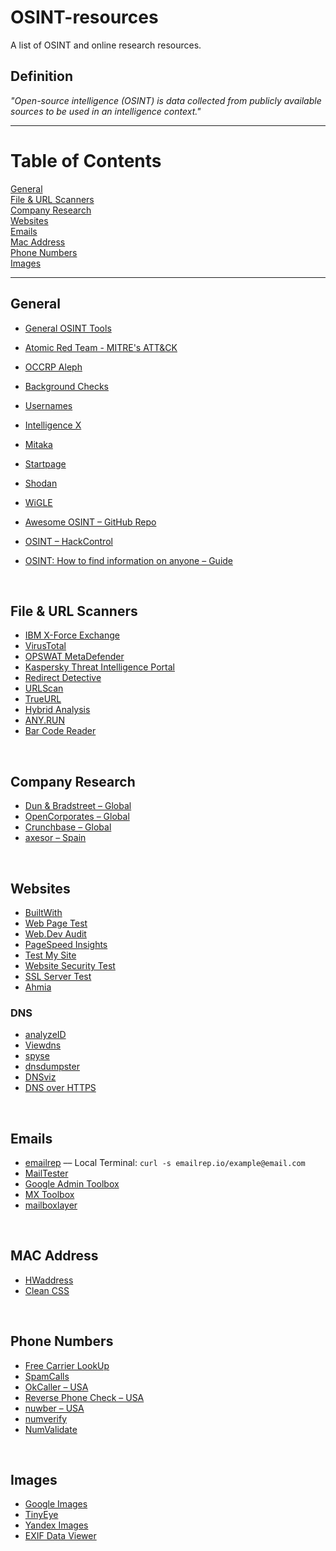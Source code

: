 # OSINT-resources
A list of OSINT and online research resources.

## Definition
_"Open-source intelligence (OSINT) is data collected from publicly available sources to be used in an intelligence context."_

***

# Table of Contents
[General](#general)  
[File & URL Scanners](#scans)  
[Company Research](#company)  
[Websites](#websites)  
[Emails](#email)  
[Mac Address](#mac)  
[Phone Numbers](#phone)  
[Images](#images)  

***

<a name="general"/>

## General

* [General OSINT Tools](https://www.aware-online.com/en/osint-tools/)
* [Atomic Red Team - MITRE's ATT&CK](https://github.com/redcanaryco/atomic-red-team)
* [OCCRP Aleph](https://aleph.occrp.org/)
* [Background Checks](https://backgroundchecks.org/)
* [Usernames](https://checkusernames.com/)
* [Intelligence X](https://intelx.io/)
* [Mitaka](https://github.com/ninoseki/mitaka)
* [Startpage](https://startpage.com/)
* [Shodan](https://www.shodan.io/)
* [WiGLE](https://wigle.net/)

* [Awesome OSINT – GitHub Repo](https://github.com/jivoi/awesome-osint)
* [OSINT – HackControl](https://hackcontrol.org/OSINT/People_search_engines.html)
* [OSINT: How to find information on anyone – Guide](https://medium.com/the-first-digit/osint-how-to-find-information-on-anyone-5029a3c7fd56)
<br>

<a name="scans"/>

## File & URL Scanners

* [IBM X-Force Exchange](https://exchange.xforce.ibmcloud.com/)
* [VirusTotal](https://www.virustotal.com/gui/)
* [OPSWAT MetaDefender](https://metadefender.opswat.com/)
* [Kaspersky Threat Intelligence Portal](https://opentip.kaspersky.com/)
* [Redirect Detective](https://redirectdetective.com/)
* [URLScan](https://urlscan.io/)
* [TrueURL](http://www.trueurl.net/)
* [Hybrid Analysis](https://www.hybrid-analysis.com/)
* [ANY.RUN](https://app.any.run/)
* [Bar Code Reader](https://online-barcode-reader.inliteresearch.com/default.aspx)
<br>

<a name="company"/>

## Company Research

* [Dun & Bradstreet – Global](https://www.dnb.com/business-directory.html)
* [OpenCorporates – Global](https://opencorporates.com/)
* [Crunchbase – Global](https://www.crunchbase.com/)
* [axesor – Spain](https://www.axesor.es/)
<br>

<a name="websites"/>

## Websites

* [BuiltWith](https://builtwith.com/)
* [Web Page Test](https://www.webpagetest.org/)
* [Web.Dev Audit](https://web.dev/measure/)
* [PageSpeed Insights](https://developers.google.com/speed/pagespeed/insights/)
* [Test My Site](https://www.thinkwithgoogle.com/feature/testmysite/)
* [Website Security Test](https://www.immuniweb.com/websec/)
* [SSL Server Test](https://www.ssllabs.com/ssltest/index.html)
* [Ahmia](https://ahmia.fi/)

### DNS

* [analyzeID](https://analyzeid.com/)
* [Viewdns](https://viewdns.info/)
* [spyse](https://spyse.com/tools)
* [dnsdumpster](https://dnsdumpster.com/)
* [DNSviz](https://dnsviz.net/)
* [DNS over HTTPS](https://netblocks.org/tmp/doh/)
<br>

<a name="email"/>

## Emails

* [emailrep](https://emailrep.io/) –– Local Terminal: ```curl -s emailrep.io/example@email.com```
* [MailTester](https://mailtester.com/testmail.php)
* [Google Admin Toolbox](https://toolbox.googleapps.com/apps/main/)
* [MX Toolbox](https://mxtoolbox.com/)
* [mailboxlayer](https://mailboxlayer.com/)
<br>

<a name="mac"/>

## MAC Address

* [HWaddress](https://hwaddress.com/)
* [Clean CSS](https://www.cleancss.com/mac-lookup/)
<br>

<a name="phone"/>

## Phone Numbers

* [Free Carrier LookUp](https://freecarrierlookup.com/)
* [SpamCalls](https://spamcalls.net/en/)
* [OkCaller – USA](https://www.okcaller.com/)
* [Reverse Phone Check – USA](https://www.reversephonecheck.com/)
* [nuwber – USA](https://nuwber.com/)
* [numverify](https://numverify.com/)
* [NumValidate](https://numvalidate.com/)
<br>

<a name="images"/>

## Images

* [Google Images](https://www.google.com/imghp?hl=en)
* [TinyEye](https://tineye.com/)
* [Yandex Images](https://yandex.ru/images/)
* [EXIF Data Viewer](https://exifdata.com/)
<br>
